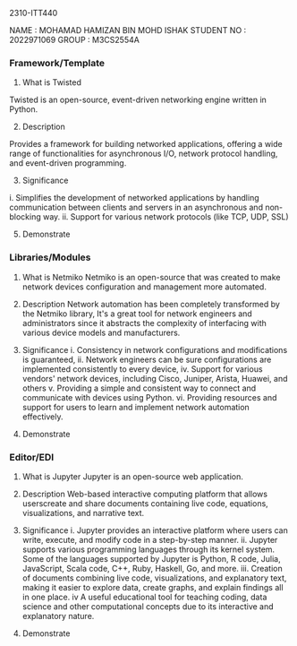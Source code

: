 2310-ITT440

NAME		: MOHAMAD HAMIZAN BIN MOHD ISHAK
STUDENT NO 	: 2022971069
GROUP		: M3CS2554A	


### Framework/Template

1. What is Twisted
   
Twisted is an open-source, event-driven networking engine written in Python. 

2. Description
   
Provides a framework for building networked applications, offering a wide range of functionalities 
for asynchronous I/O, network protocol handling, and event-driven programming.


3. Significance
   
i.		Simplifies the development of networked applications by handling communication
		between clients and servers in an asynchronous and non-blocking way. 
ii.		Support for various network protocols (like TCP, UDP, SSL)


5. Demonstrate



### Libraries/Modules


1. What is Netmiko
Netmiko is an open-source that was created to make network devices configuration and management more automated. 

2. Description
Network automation has been completely transformed by the Netmiko library,
It's a great tool for network engineers and administrators since it abstracts the complexity of 
interfacing with various device models and manufacturers.

3. Significance
i.		Consistency in network configurations and modifications is guaranteed,
ii.		Network engineers can be sure configurations are implemented consistently to every device,
iv.		Support for various vendors' network devices, including Cisco, Juniper, Arista, Huawei, and others
v.		Providing a simple and consistent way to connect and communicate with devices using Python.
vi.		Providing resources and support for users to learn and implement network automation effectively.


4. Demonstrate


### Editor/EDI


1. What is Jupyter
Jupyter is an open-source web application.

2. Description
Web-based interactive computing platform that allows userscreate and 
share documents containing live code, equations, visualizations, and 
narrative text.

3. Significance
i. 		Jupyter provides an interactive platform where users can write, execute, and 
		modify code in a step-by-step manner.
ii.		Jupyter supports various programming languages through its kernel system.
		Some of the languages supported by Jupyter is Python, R code, Julia, JavaScript, 
		Scala code,  C++, Ruby, Haskell, Go, and more.
iii.	Creation of documents combining live code, visualizations, and explanatory text,
		making it easier to explore data, create graphs, and explain findings all in one place.
iv		A useful educational tool for teaching coding, data science and other computational 
		concepts due to its interactive and explanatory nature.
		
4. Demonstrate
